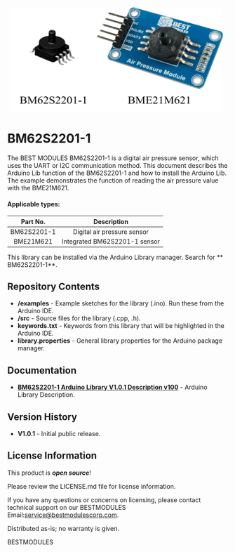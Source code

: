 <div align=center>
<img src="https://github.com/BestModules-Libraries/img/blob/main/BM62S2201-1_BME21M621_V1.0.png" width="480" height="240"> 
</div> 

BM62S2201-1
===========================================================

The BEST MODULES BM62S2201-1 is a digital air pressure sensor, which uses the UART or I2C communication method. This document describes the Arduino Lib function of the BM62S2201-1 and how to install the Arduino Lib. The example demonstrates the function of reading the air pressure value with the BME21M621.

#### Applicable types:
<div align=center>

|Part No.   |Description                   |
|:---------:|:----------------------------:|
|BM62S2201-1|Digital air pressure sensor   |
|BME21M621  |Integrated BM62S2201-1 sensor |

</div> 

This library can be installed via the Arduino Library manager. Search for ** BM62S2201-1**. 

Repository Contents
-------------------

* **/examples** - Example sketches for the library (.ino). Run these from the Arduino IDE. 
* **/src** - Source files for the library (.cpp, .h).
* **keywords.txt** - Keywords from this library that will be highlighted in the Arduino IDE. 
* **library.properties** - General library properties for the Arduino package manager. 

Documentation 
-------------------

* **[ BM62S2201-1 Arduino Library V1.0.1 Description v100](https://www.bestmodulescorp.com/bm62s2201-1.html#tab-product2)** - Arduino Library Description.

Version History  
-------------------

* **V1.0.1** - Initial public release.

License Information
-------------------

This product is _**open source**_! 

Please review the LICENSE.md file for license information. 

If you have any questions or concerns on licensing, please contact technical support on our BESTMODULES Email:service@bestmodulescorp.com.

Distributed as-is; no warranty is given.

BESTMODULES

